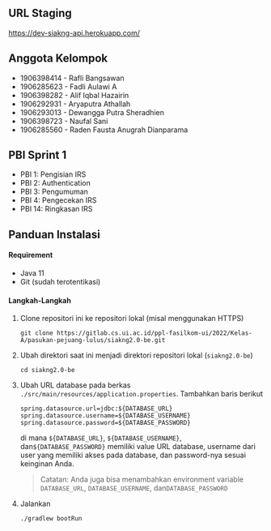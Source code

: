 ## URL Staging
https://dev-siakng-api.herokuapp.com/

## Anggota Kelompok
-  1906398414 - Rafli Bangsawan
-  1906285623 - Fadli Aulawi A
-  1906398282 - Alif Iqbal Hazairin
-  1906292931 - Aryaputra Athallah
-  1906293013 - Dewangga Putra Sheradhien
-  1906398723 - Naufal Sani
-  1906285560 - Raden Fausta Anugrah Dianparama

## PBI Sprint 1
-  PBI 1: Pengisian IRS
-  PBI 2: Authentication
-  PBI 3: Pengumuman
-  PBI 4: Pengecekan IRS
-  PBI 14: Ringkasan IRS

## Panduan Instalasi
#### Requirement
-  Java 11
-  Git (sudah terotentikasi)

#### Langkah-Langkah
1. Clone repositori ini ke repositori lokal (misal menggunakan HTTPS)
   ```shell
   git clone https://gitlab.cs.ui.ac.id/ppl-fasilkom-ui/2022/Kelas-A/pasukan-pejuang-lulus/siakng2.0-be.git
   ```

2. Ubah direktori saat ini menjadi direktori repositori lokal (`siakng2.0-be`)
   ```shell
   cd siakng2.0-be
   ```

3. Ubah URL database pada berkas `./src/main/resources/application.properties`. Tambahkan baris berikut
   ```shell
   spring.datasource.url=jdbc:${DATABASE_URL}
   spring.datasource.username=${DATABASE_USERNAME}
   spring.datasource.password=${DATABASE_PASSWORD}
   ```
   di mana `${DATABASE_URL}`, `${DATABASE_USERNAME}`, dan`${DATABASE_PASSWORD}` memiliki value URL database, username dari user yang memiliki akses pada database, dan password-nya sesuai keinginan Anda.
   > Catatan: Anda juga bisa menambahkan environment variable `DATABASE_URL`, `DATABASE_USERNAME`, dan`DATABASE_PASSWORD` 

4. Jalankan
   ```
   ./gradlew bootRun
   ```
